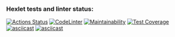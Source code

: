 ### Hexlet tests and linter status:
[![Actions Status](https://github.com/Nikolaev11/frontend-project-lvl2/workflows/hexlet-check/badge.svg)](https://github.com/Nikolaev11/frontend-project-lvl2/actions)
[![CodeLinter](https://github.com/Nikolaev11/frontend-project-lvl2/workflows/Super-Linter/badge.svg)](https://github.com/Nikolaev11/frontend-project-lvl2/actions)
[![Maintainability](https://api.codeclimate.com/v1/badges/207062038454c56e139d/maintainability)](https://codeclimate.com/github/Nikolaev11/frontend-project-lvl2/maintainability)
[![Test Coverage](https://api.codeclimate.com/v1/badges/207062038454c56e139d/test_coverage)](https://codeclimate.com/github/Nikolaev11/frontend-project-lvl2/test_coverage)
[![asciicast](https://asciinema.org/a/tVMI0lzqgq0YJEvhyq7Ojn4ZS.svg)](https://asciinema.org/a/tVMI0lzqgq0YJEvhyq7Ojn4ZS)
[![asciicast](https://asciinema.org/a/NPeAnzMDUH8lh5w9ZmwdfeRlo.svg)](https://asciinema.org/a/NPeAnzMDUH8lh5w9ZmwdfeRlo)
